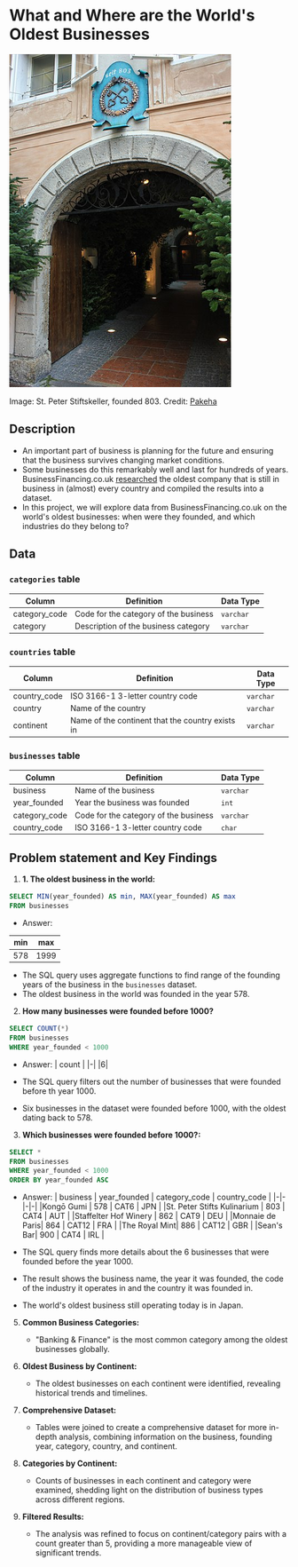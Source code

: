 # What and Where are the World's Oldest Businesses

![](400px-Eingang_zum_St._Peter_Stiftskeller.jpg)

Image: St. Peter Stiftskeller, founded 803. Credit: [Pakeha](https://commons.wikimedia.org/wiki/File:Eingang_zum_St._Peter_Stiftskeller.jpg)

## Description

- An important part of business is planning for the future and ensuring that the business survives changing market conditions.
- Some businesses do this remarkably well and last for hundreds of years. BusinessFinancing.co.uk [researched](https://businessfinancing.co.uk/the-oldest-company-in-almost-every-country/) the oldest company that is still in business in (almost) every country and compiled the results into a dataset.
- In this project, we will explore data from BusinessFinancing.co.uk on the world's oldest businesses: when were they founded, and which industries do they belong to?

## Data

### `categories` table

| Column | Definition | Data Type |
|-|-|-|  
|category_code| Code for the category of the business |`varchar`|
|category| Description of the business category |`varchar`|

### `countries` table

| Column | Definition | Data Type |
|-|-|-|
|country_code| ISO 3166-1 3-letter country code |`varchar`|
|country| Name of the country |`varchar`|
|continent| Name of the continent that the country exists in |`varchar`|


### `businesses` table

| Column | Definition | Data Type |
|-|-|-|
|business| Name of the business |`varchar`|  
|year_founded| Year the business was founded |`int`|
|category_code| Code for the category of the business |`varchar`|
|country_code| ISO 3166-1 3-letter country code |`char`|

## Problem statement and Key Findings

1. **1. The oldest business in the world:**
```sql
SELECT MIN(year_founded) AS min, MAX(year_founded) AS max
FROM businesses
```
- Answer:
  
| min | max |
|-|-|
|578|1999|

- The SQL query uses aggregate functions to find range of the founding years of the business in the `businesses` dataset.
- The oldest business in the world was founded in the year 578. 

2. **How many businesses were founded before 1000?**
```sql
SELECT COUNT(*)
FROM businesses
WHERE year_founded < 1000
```
- Answer:
| count | 
|-|
|6|

- The SQL query filters out the number of businesses that were founded before th year 1000.
- Six businesses in the dataset were founded before 1000, with the oldest dating back to 578.

3. **Which businesses were founded before 1000?:**
```sql
SELECT *
FROM businesses
WHERE year_founded < 1000
ORDER BY year_founded ASC
```
- Answer:
| business | year_founded | category_code | country_code |
|-|-|-|-|
|Kongō Gumi	| 578 | CAT6 | JPN |
|St. Peter Stifts Kulinarium	| 803 | CAT4 | AUT |
|Staffelter Hof Winery	| 862 | CAT9 | DEU |
|Monnaie de Paris| 864 | CAT12 | FRA |
|The Royal Mint| 886 | CAT12 | GBR |
|Sean's Bar| 900 | CAT4 | IRL |

- The SQL query finds more details about the 6 businesses that were founded before the year 1000.
- The result shows the business name, the year it was founded, the code of the industry it operates in and the country it was founded in.
- The world's oldest business still operating today is in Japan.

5. **Common Business Categories:**
   - "Banking & Finance" is the most common category among the oldest businesses globally.

6. **Oldest Business by Continent:**
   - The oldest businesses on each continent were identified, revealing historical trends and timelines.

7. **Comprehensive Dataset:**
   - Tables were joined to create a comprehensive dataset for more in-depth analysis, combining information on the business, founding year, category, country, and continent.

8. **Categories by Continent:**
   - Counts of businesses in each continent and category were examined, shedding light on the distribution of business types across different regions.

9. **Filtered Results:**
   - The analysis was refined to focus on continent/category pairs with a count greater than 5, providing a more manageable view of significant trends.
